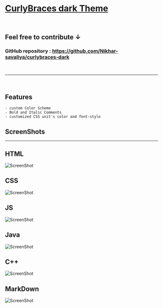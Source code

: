 # [CurlyBraces dark Theme](https://github.com/Nikhar-savaliya/curlybraces-dark) 
<br>

## Feel free to contribute **↓**
### **GitHub repository :**  https://github.com/Nikhar-savaliya/curlybraces-dark
<br>
<hr>
<br>

## **Features**
    - custom Color Scheme
    - Bold and Italic Comments
    - customized CSS unit's color and font-style

## ScreenShots
<hr>

## HTML
![ScreenShot](./screenshots/code-html.png)
<br>

## CSS
![ScreenShot](./screenshots/code-css.png)
<br>

## JS
![ScreenShot](./screenshots/code-JavaScript.png)
<br>

## Java
![ScreenShot](https://raw.githubusercontent.com/Nikhar-savaliya/curlybraces-dark/main/screenshots/code-Java.png?token=GHSAT0AAAAAACEVB3XEZKQMAS4NNDLAWY2OZFGJXKQ)
<br>

## C++
![ScreenShot](./screenshots/code-c++.png)
<br>

## MarkDown
![ScreenShot](./screenshots/code-markdown.png)
<br>



